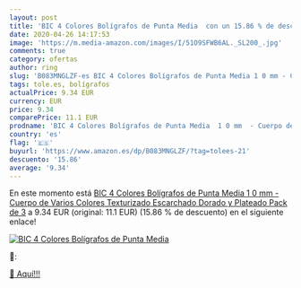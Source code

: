 ```yaml
---
layout: post
title: 'BIC 4 Colores Bolígrafos de Punta Media  con un 15.86 % de descuento'
date: 2020-04-26 14:17:53
image: 'https://m.media-amazon.com/images/I/51O9SFWB6AL._SL200_.jpg'
comments: true
category: ofertas
author: ring
slug: 'B083MNGLZF-es BIC 4 Colores Bolígrafos de Punta Media 1 0 mm - Cuerpo de...'
tags: tole.es, bolígrafos
actualPrice: 9.34 EUR
currency: EUR
price: 9.34
comparePrice: 11.1 EUR
prodname: 'BIC 4 Colores Bolígrafos de Punta Media  1 0 mm  - Cuerpo de Varios Colores  Texturizado Escarchado Dorado y Plateado   Pack de 3'
country: 'es'
flag: '🇪🇸'
buyurl: 'https://www.amazon.es/dp/B083MNGLZF/?tag=tolees-21'
descuento: '15.86'
average: '9.34'
---
```


En este momento está [BIC 4 Colores Bolígrafos de Punta Media  1 0 mm  - Cuerpo de Varios Colores  Texturizado Escarchado Dorado y Plateado   Pack de 3](https://www.amazon.es/dp/B083MNGLZF/?tag=tolees-21) a 9.34 EUR (original: 11.1 EUR) (15.86 %  de descuento) en el siguiente enlace!

[![BIC 4 Colores Bolígrafos de Punta Media ](https://m.media-amazon.com/images/I/51O9SFWB6AL._SL200_.jpg)](https://www.amazon.es/dp/B083MNGLZF/?tag=tolees-21)

🔎:


[🛒 Aquí!!!](https://www.amazon.es/dp/B083MNGLZF/?tag=tolees-21)
